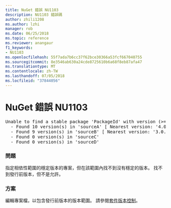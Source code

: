 ```yaml
---
title: NuGet 錯誤 NU1103
description: NU1103 錯誤碼
author: zhili1208
ms.author: lzhi
manager: rob
ms.date: 06/25/2018
ms.topic: reference
ms.reviewer: anangaur
f1_keywords:
- NU1103
ms.openlocfilehash: 55f7ada7b6cc37f62bce30366a53fcf667040755
ms.sourcegitcommit: 8e3546ab630a24cde8725610b6a68f8eb87afa47
ms.translationtype: MT
ms.contentlocale: zh-TW
ms.lasthandoff: 07/05/2018
ms.locfileid: "37844056"
---
```

# <a name="nuget-error-nu1103"></a>NuGet 錯誤 NU1103

<pre>Unable to find a stable package 'PackageId' with version (>= 3.0.0)<br/>  - Found 10 version(s) in 'sourceA' [ Nearest version: '4.0.0-rc-2129' ]<br/>  - Found 9 version(s) in 'sourceB' [ Nearest version: '3.0.0-beta-00032' ]<br/>  - Found 0 version(s) in 'sourceC'<br/>  - Found 0 version(s) in 'sourceD'</pre>

### <a name="issue"></a>問題
指定相依性範圍的穩定版本的專案，但在該範圍內找不到沒有穩定的版本。 找不到發行前版本，但不是允許。

### <a name="solution"></a>方案
編輯專案檔，以包含發行前版本的版本範圍。 請參閱[套件版本控制](../../reference/Package-Versioning.md)。